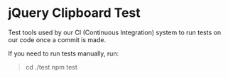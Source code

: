 jQuery Clipboard Test
=====================

Test tools used by our CI (Continuous Integration) system to run tests on our code once a commit is made.

If you need to run tests manually, run:

> cd ./test
> npm test